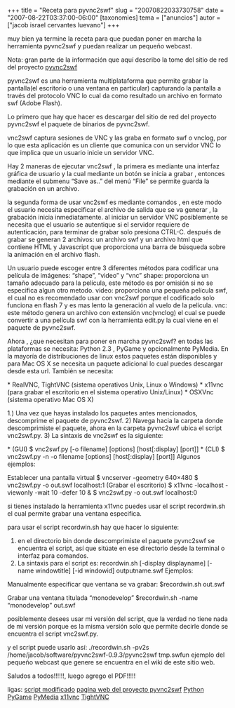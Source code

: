 +++
title = "Receta para pyvnc2swf"
slug = "20070822033730758"
date = "2007-08-22T03:37:00-06:00"
[taxonomies]
tema = ["anuncios"]
autor = ["jacob israel cervantes luevano"]
+++

muy bien ya termine la receta para que puedan poner en marcha la
herramienta pyvnc2swf y puedan realizar un pequeño webcast.

Nota: gran parte de la información que aquí describo la tome del sitio
de red del proyecto
[pyvnc2swf](http://www.unixuser.org/~euske/vnc2swf/pyvnc2swf.html)

<!-- more -->
pyvnc2swf es una herramienta multiplataforma que permite grabar la
pantalla(el escritorio o una ventana en particular) capturando la
pantalla a través del protocolo VNC lo cual da como resultado un archivo
en formato swf (Adobe Flash).

Lo primero que hay que hacer es descargar del sitio de red del proyecto
pyvnc2swf el paquete de binarios de pyvnc2swf.

vnc2swf captura sesiones de VNC y las graba en formato swf o vnclog, por
lo que esta aplicación es un cliente que comunica con un servidor VNC lo
que implica que un usuario inicie un servidor VNC.

Hay 2 maneras de ejecutar vnc2swf , la primera es mediante una interfaz
gráfica de usuario y la cual mediante un botón se inicia a grabar ,
entonces mediante el submenu “Save as..” del menú “File” se permite
guarda la grabación en un archivo.

la segunda forma de usar vnc2swf es mediante comandos , en este modo el
usuario necesita especificar el archivo de salida que se va generar , la
grabación inicia inmediatamente. al iniciar un servidor VNC posiblemente
se necesita que el usuario se autentique si el servidor requiere de
autenticación, para terminar de grabar solo presiona CTRL-C.
después de grabar se generan 2 archivos: un archivo swf y un archivo
html que contiene HTML y Javascript que proporciona una barra de
búsqueda sobre la animación en el archivo flash.

Un usuario puede escoger entre 3 diferentes métodos para codificar una
película de imágenes: “shape”, “video” y “vnc”
shape: proporciona un tamaño adecuado para la película, este método es
por omisión si no se especifica algun otro metodo.
video: proporciona una pequeña película swf, el cual no es recomendado
usar con vnc2swf porque el codificado solo funciona en flash 7 y es mas
lento la generación al vuelo de la película.
vnc: este método genera un archivo con extensión vnc(vnclog) el cual se
puede convertir a una película swf con la herramienta edit.py la cual
viene en el paquete de pyvnc2swf.

Ahora , ¿que necesitan para poner en marcha pyvnc2swf?
en todas las plataformas se necesita: Python 2.3 , PyGame y
opcionalmente PyMedia.
En la mayoría de distribuciones de linux estos paquetes están
disponibles y para Mac OS X se necesita un paquete adicional lo cual
puedes descargar desde esta url.
También se necesita:

\* RealVNC, TightVNC (sistema operativos Unix, Linux o Windows)
\* x11vnc (para grabar el escritorio en el sistema operativo
Unix/Linux)
\* OSXVnc (sistema operativo Mac OS X)

1.) Una vez que hayas instalado los paquetes antes mencionados,
descomprime el paquete de pyvnc2swf.
2) Navega hacia la carpeta donde descomprimiste el paquete, ahora en la
carpeta pyvnc2swf ubica el script vnc2swf.py.
3) La sintaxis de vnc2swf es la siguiente:

\* (GUI) $ vnc2swf.py \[-o filename\] \[options\] \[host\[:display\]
\[port\]\]
\* (CLI) $ vnc2swf.py -n -o filename \[options\] \[host\[:display\]
\[port\]\]
Algunos ejemplos:

Establecer una pantalla virtual
$ vncserver -geometry 640×480
$ vnc2swf.py -o out.swf localhost:1
(Grabar el escritorio)
$ x11vnc -localhost -viewonly -wait 10 -defer 10 &
$ vnc2swf.py -o out.swf localhost:0

si tienes instalado la herramienta x11vnc puedes usar el script
recordwin.sh el cual permite grabar una ventana especifica.

para usar el script recordwin.sh hay que hacer lo siguiente:

1) en el directorio bin donde descomprimiste el paquete pyvnc2swf se
encuentra el script, así que sitúate en ese directorio desde la terminal
o interfaz para comandos.
2) La sintaxis para el script es: recordwin.sh \[-display displayname\]
\[-name windowtitle\] \[-id windowid\] outputname.swf
Ejemplos:

Manualmente especificar que ventana se va grabar:
$recordwin.sh out.swf

Grabar una ventana titulada “monodevelop”
$recordwin.sh -name “monodevelop” out.swf

posiblemente desees usar mi versión del script, que la verdad no tiene
nada de mi versión porque es la misma versión solo que permite decirle
donde se encuentra el script vnc2swf.py.

y el script puede usarlo así: ./recordwin.sh -pv2s
/home/jacob/software/pyvnc2swf-0.9.3/pyvnc2swf tmp.swfun ejemplo del
pequeño webcast que genere se encuentra en el wiki de este sitio web.

Saludos a todos!!!!!!, luego agrego el PDF!!!!!

ligas:
[script
modificado](http://ministeriosjm.com/area51/~jacob/scripts/pyvnc2swf/recordwin.sh)
[pagina web del proyecto
pyvnc2swf](http://www.unixuser.org/~euske/vnc2swf/)
[Python](http://www.python.org/)
[PyGame](http://www.pygame.org/)
[PyMedia](http://pymedia.org/)
[x11vnc](http://www.karlrunge.com/x11vnc/#downloading)
[TightVNC](http://www.tightvnc.com/)
